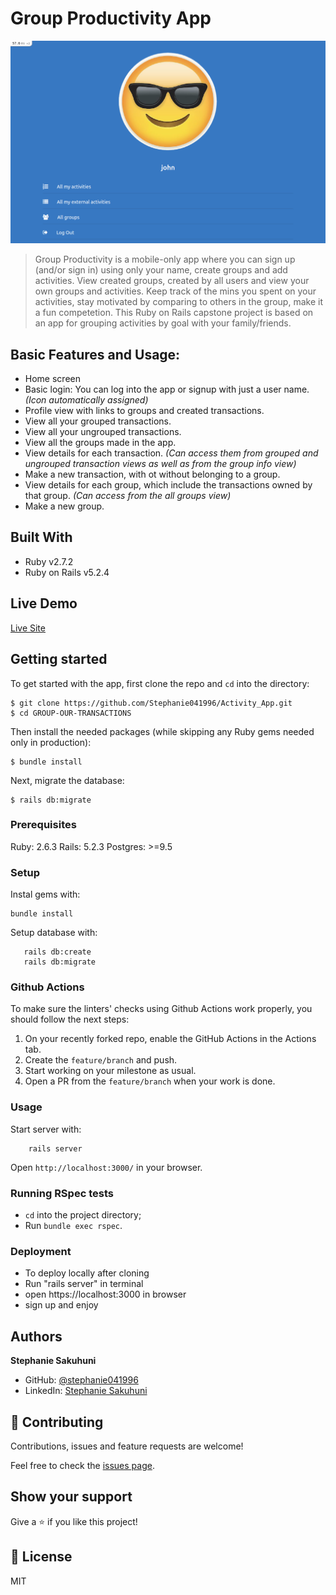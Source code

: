 # Group Productivity App


![screenshot](./images/screenshot.png) 

> Group Productivity is a mobile-only app where you can sign up (and/or sign in) using only your name, create groups and add activities. View created groups, created by all users and view  your own groups and activities. Keep track of the mins you spent on your activities, stay motivated by comparing to others in the group, make it a fun competetion.
This Ruby on Rails capstone project is based on an app for grouping activities by goal with your family/friends.

## Basic Features and Usage:
-  Home screen
-  Basic login: You can log into the app or signup with just a user name. *(Icon automatically assigned)*
-  Profile view with links to groups and created transactions.
-  View all your grouped transactions.
-  View all your ungrouped transactions.
-  View all the groups made in the app.
-  View details for each transaction. *(Can access them from grouped and ungrouped transaction views as well as from the group info view)*
-  Make a new transaction, with ot without belonging to a group.
-  View details for each group, which include the transactions owned by that group. *(Can access from the all groups view)*
-  Make a new group.



## Built With

- Ruby v2.7.2
- Ruby on Rails v5.2.4

## Live Demo

[Live Site](https://blooming-spire-42876.herokuapp.com/)


## Getting started

To get started with the app, first clone the repo and `cd` into the directory:

```
$ git clone https://github.com/Stephanie041996/Activity_App.git
$ cd GROUP-OUR-TRANSACTIONS
```

Then install the needed packages (while skipping any Ruby gems needed only in production):

```
$ bundle install
```

Next, migrate the database:

```
$ rails db:migrate
```

### Prerequisites

Ruby: 2.6.3
Rails: 5.2.3
Postgres: >=9.5

### Setup

Instal gems with:

```
bundle install
```

Setup database with:

```
   rails db:create
   rails db:migrate
```

### Github Actions

To make sure the linters' checks using Github Actions work properly, you should follow the next steps:

1. On your recently forked repo, enable the GitHub Actions in the Actions tab.
2. Create the `feature/branch` and push.
3. Start working on your milestone as usual.
4. Open a PR from the `feature/branch` when your work is done.


### Usage

Start server with:

```
    rails server
```

Open `http://localhost:3000/` in your browser.

### Running RSpec tests

- `cd` into the project directory;
- Run `bundle exec rspec`. 


### Deployment
- To deploy locally after cloning
- Run "rails server" in terminal
- open https://localhost:3000 in browser
- sign up and enjoy

## Authors

**Stephanie Sakuhuni**

- GitHub: [@stephanie041996](https://github.com/Stephanie041996)
- LinkedIn: [Stephanie Sakuhuni](www.linkedin.com/in/stephanie-michelle-sakuhuni) 


## 🤝 Contributing

Contributions, issues and feature requests are welcome!

Feel free to check the [issues page](https://github.com/Stephanie041996/Activity_App/issues).

## Show your support

Give a ⭐️ if you like this project!

## 📝 License

MIT

